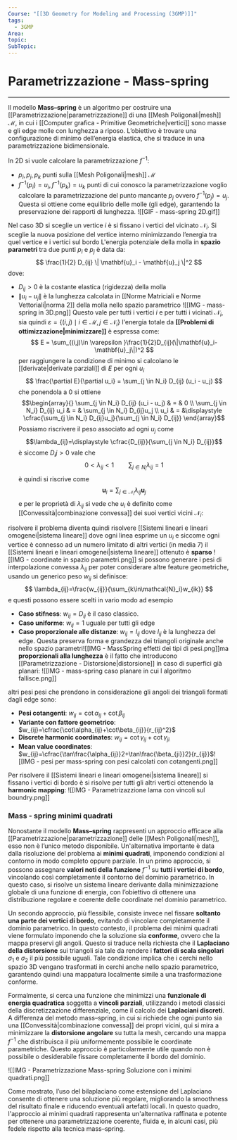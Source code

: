 ```yaml
---
Course: "[[3D Geometry for Modeling and Processing (3GMP)]]"
tags:
  - 3GMP
Area: 
topic: 
SubTopic:
---
```

# Parametrizzazione - Mass-spring
---
Il modello **Mass–spring** è un algoritmo per costruire una [[Parametrizzazione|parametrizzazione]] di una [[Mesh Poligonali|mesh]] $\mathcal{M}$, in cui i [[Computer grafica - Primitive Geometriche|vertici]] sono masse e gli edge molle con lunghezza a riposo. 
L’obiettivo è trovare una configurazione di minimo dell’energia elastica, che si traduce in una parametrizzazione bidimensionale.

In 2D si vuole calcolare la parametrizzazione $f^{-1}$:
- $p_i,p_j,p_k$ punti sulla [[Mesh Poligonali|mesh]] $\mathcal{M}$
- $f^{-1}(p_i)=u_i,f^{-1}(p_k)=u_k$ punti di cui conosco la parametrizzazione
voglio calcolare la parametrizzazione del punto mancante $p_j$ ovvero $f^{-1}(p_j)=u_j$. Questa si ottiene come equilibrio delle molle (gli edge), garantendo la preservazione dei rapporti di lunghezza.
![[GIF - mass-spring 2D.gif]]

Nel caso 3D si sceglie un vertice $i$ è si fissano i vertici del vicinato $\mathcal{N}_i$. Si sceglie la nuova posizione del vertice interno minimizzando l’energia tra quel vertice e i vertici sul bordo
L'energia potenziale della molla in **spazio parametri** tra due punti $p_i$ e $p_j$ è data da:
$$ \frac{1}{2} D_{ij} \| \mathbf{u}_i - \mathbf{u}_j \|^2 $$
dove:
- $D_{ij} > 0$ è la costante elastica (rigidezza) della molla
- $\| u_i - u_j \|$ è la lunghezza calcolata in [[Norme Matriciali e Norme Vettoriali|norma 2]] della molla nello spazio parametrico
![[IMG - mass-spring in 3D.png]]
Questo vale per tutti i vertici $i$ e per tutti i vicinati $\mathcal{N}_i$, sia quindi $\varepsilon=\{(i,j) \mid i \in \mathcal{M},j\in \mathcal{N}_i  \}$  l'energia totale da **[[Problemi di ottimizzazione|minimizzare]]** è espressa come:$$
E = \sum_{(i,j)\in \varepsilon }\frac{1}{2}D_{ij}(\|\mathbf{u}_i-\mathbf{u}_j\|)^2
$$per raggiungere la condizione di minimo si calcolano le [[derivate|derivate parziali]] di $E$ per ogni $u_i$ $$ \frac{\partial E}{\partial u_i} = \sum_{j \in N_i} D_{ij} (u_i - u_j) $$che ponendola a $0$ si ottiene $$\begin{array}{}
\sum_{j \in N_i} D_{ij} (u_i - u_j)  & = & 0 \\
\sum_{j \in N_i} D_{ij} u_i   & = & \sum_{j \in N_i} D_{ij}u_j \\
u_i & = &\displaystyle \cfrac{\sum_{j \in N_i} D_{ij}u_j}{\sum_{j \in N_i} D_{ij}}
\end{array}$$Possiamo riscrivere il peso associato ad ogni $u_j$ come $$\lambda_{ij}=\displaystyle \cfrac{D_{ij}}{\sum_{j \in N_i} D_{ij}}$$ è siccome $D_ij>0$ vale che $$0<\lambda_{ij}<1 \quad \quad \sum_{j \in N_i}\lambda_{ij}=1$$ è quindi si riscrive come $$\mathbf{u}_i =\sum_{j\in\mathcal{N}_i}\lambda_{ij}\mathbf{u}_j$$ e per le proprietà di $\lambda_{ij}$ si vede che $u_i$ è definito come [[Convessità|combinazione convessa]] dei suoi vertici vicini $\mathcal{N}_i$:

risolvere il problema diventa quindi risolvere [[Sistemi lineari e lineari omogenei|sistema lineare]] dove ogni linea esprime un $u_i$ e siccome ogni vertice è connesso ad un numero limitato di altri vertici (in media $7$) il [[Sistemi lineari e lineari omogenei|sistema lineare]] ottenuto è **sparso** 
![[IMG - coordinate in spazio parametri.png]]
si possono generare i pesi di interpolazione convessa $\lambda_{ij}$ per poter considerare altre feature geometriche, usando  un generico peso $w_{ij}$ si definisce:$$
\lambda_{ij}=\frac{w_{ij}}{\sum_{k\in\mathcal{N}_i}w_{ik}}
$$e questi possono essere scelti in vario modo ad esempio
- **Caso stifness**: $w_{ij}=D_{ij}$ è il caso classico.
- **Caso uniforme**: $w_{ij}=1$ uguale per tutti gli edge
- **Caso proporzionale alle distanze**: $w_{ij}=l_{ij}$ dove $l_{ij}$  è la lunghezza del edge. Questa preserva forma e grandezza dei triangoli originale anche nello spazio parametri![[IMG  - MassSpring effetti dei tipi di pesi.png]]ma **proporzionali alla lunghezza**  è il fatto che introducono [[Parametrizzazione - Distorsione|distorsione]] in caso di superfici già planari: ![[IMG - mass-spring caso planare in cui l algoritmo fallisce.png]]

altri pesi pesi che prendono in considerazione gli angoli dei triangoli formati dagli edge sono:  
- **Pesi cotangenti**: $w_{ij}=\cot\alpha_{ij}+\cot\beta_{ij}$ 
- **Variante con fattore geometrico**: $w_{ij}=\cfrac{\cot\alpha_{ij}+\cot\beta_{ij}}{r_{ij}^2}$
- **Discrete harmonic coordinates**:  $w_{ij}=\cot\gamma_{ij}+\cot\gamma_{ji}$ 
- **Mean value coordinates**: $w_{ij}=\cfrac{\tan\frac{\alpha_{ij}}2+\tan\frac{\beta_{ji}}2}{r_{ij}}$![[IMG - pesi per mass-spring con pesi calcolati con cotangenti.png]]

Per risolvere il [[Sistemi lineari e lineari omogenei|sistema lineare]] si fissano i vertici di bordo è si risolve per tutti gli altri vertici ottenendo la **harmonic mapping**:
![[IMG - Parametrizazzione lama con vincoli sul boundry.png]]

### Mass - spring minimi quadrati
Nonostante il modello **Mass–spring** rappresenti un approccio efficace alla [[Parametrizzazione|parametrizzazione]] delle [[Mesh Poligonali|mesh]], esso non è l’unico metodo disponibile. Un'alternativa importante è data dalla risoluzione del problema ai **minimi quadrati**, imponendo condizioni al contorno in modo completo oppure parziale. In un primo approccio, si possono assegnare **valori noti della funzione** $f^{-1}$ su **tutti i vertici di bordo**, vincolando così completamente il contorno del dominio parametrico. In questo caso, si risolve un sistema lineare derivante dalla minimizzazione globale di una funzione di energia, con l’obiettivo di ottenere una distribuzione regolare e coerente delle coordinate nel dominio parametrico.

Un secondo approccio, più flessibile, consiste invece nel fissare **soltanto una parte dei vertici di bordo**, evitando di vincolare completamente il dominio parametrico. In questo contesto, il problema dei minimi quadrati viene formulato imponendo che la soluzione sia **conforme**, ovvero che la mappa preservi gli angoli. Questo si traduce nella richiesta che il **Laplaciano della distorsione** sui triangoli sia tale da rendere i **fattori di scala singolari** $\sigma_1$ e $\sigma_2$ il più possibile uguali. Tale condizione implica che i cerchi nello spazio 3D vengano trasformati in cerchi anche nello spazio parametrico, garantendo quindi una mappatura localmente simile a una trasformazione conforme.

Formalmente, si cerca una funzione che minimizzi una **funzionale di energia quadratica** soggetta a **vincoli parziali**, utilizzando i metodi classici della discretizzazione differenziale, come il calcolo dei **Laplaciani discreti**. A differenza del metodo mass–spring, in cui si richiede che ogni punto sia una [[Convessità|combinazione convessa]] dei propri vicini, qui si mira a minimizzare la **distorsione angolare** su tutta la mesh, cercando una mappa $f^{-1}$ che distribuisca il più uniformemente possibile le coordinate parametriche. Questo approccio è particolarmente utile quando non è possibile o desiderabile fissare completamente il bordo del dominio.

![[IMG - Parametrizzazione Mass-spring Soluzione con i minimi quadrati.png]]

Come mostrato, l’uso del bilaplaciano come estensione del Laplaciano consente di ottenere una soluzione più regolare, migliorando la smoothness del risultato finale e riducendo eventuali artefatti locali. In questo quadro, l'approccio ai minimi quadrati rappresenta un'alternativa raffinata e potente per ottenere una parametrizzazione coerente, fluida e, in alcuni casi, più fedele rispetto alla tecnica mass–spring.






